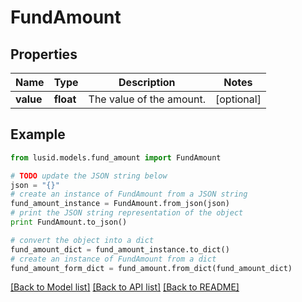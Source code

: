 # FundAmount


## Properties
Name | Type | Description | Notes
------------ | ------------- | ------------- | -------------
**value** | **float** | The value of the amount. | [optional] 

## Example

```python
from lusid.models.fund_amount import FundAmount

# TODO update the JSON string below
json = "{}"
# create an instance of FundAmount from a JSON string
fund_amount_instance = FundAmount.from_json(json)
# print the JSON string representation of the object
print FundAmount.to_json()

# convert the object into a dict
fund_amount_dict = fund_amount_instance.to_dict()
# create an instance of FundAmount from a dict
fund_amount_form_dict = fund_amount.from_dict(fund_amount_dict)
```
[[Back to Model list]](../README.md#documentation-for-models) [[Back to API list]](../README.md#documentation-for-api-endpoints) [[Back to README]](../README.md)


